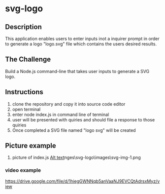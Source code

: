 # svg-logo
## Description 
This application enables users to enter inputs inot a inquirer prompt in order to generate a logo "logo.svg" file which contains the users desired results.


## The Challenge 
Build a Node.js command-line that takes user inputs to generate a SVG logo. 

## Instructions
1. clone the repository and copy it into source code editor 
2. open terminal
3. enter node index.js in command line of terminal 
4. user will be presented with quiries and should file a response to those quiries 
5. Once completed a SVG file named "logo svg" will be created 

## Picture example 
1. picture of index.js 
[Alt text](images/svg-img-1.png)nges\svg-logo\images\svg-img-1.png

### video example
https://drive.google.com/file/d/1hiegGWNNqb5anVaaNJ9EVCQtAdrsxMyz/view